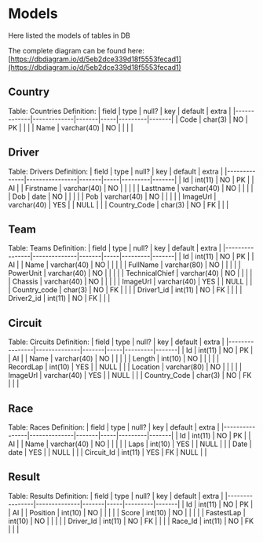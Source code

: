 # Models

Here listed the models of tables in DB

The complete diagram can be found here: [https://dbdiagram.io/d/5eb2dce339d18f5553fecad1](https://dbdiagram.io/d/5eb2dce339d18f5553fecad1)


## Country

Table: Countries
Definition:
| field       | type        | null? | key | default | extra |
|-------------|-------------|-------|-----|---------|-------|
| Code		  | char(3)		| NO	| PK  |			| 		|
| Name		  | varchar(40)	| NO	|     |			| 		|


## Driver

Table: Drivers
Definition:
| field        | type           | null? | key | default | extra |
|--------------|----------------|-------|-----|---------|-------|
| Id		   | int(11)		| NO	| PK  |			| AI	|
| Firstname	   | varchar(40)	| NO	|     |			| 		|
| Lasttname	   | varchar(40)	| NO	|     |			| 		|
| Dob		   | date			| NO	|     |			| 		|
| Pob		   | varchar(40)	| NO	|     |			| 		|
| ImageUrl	   | varchar(40)	| YES	|     |	NULL	| 		|
| Country_Code | char(3)		| NO	| FK  |			| 		|


## Team

Table: Teams
Definition:
| field      	 | type         | null? | key | default | extra |
|----------------|--------------|-------|-----|---------|-------|
| Id		 	 | int(11)		| NO	| PK  |			| AI	|
| Name		 	 | varchar(40)	| NO	|     |			| 		|
| FullName	 	 | varchar(80)	| NO	|     |			| 		|
| PowerUnit	 	 | varchar(40)	| NO	|     |			| 		|
| TechnicalChief | varchar(40)	| NO	|     |			| 		|
| Chassis	 	 | varchar(40)	| NO	|     |			| 		|
| ImageUrl	   	 | varchar(40)	| YES	|     |	NULL	| 		|
| Country_code   | char(3)		| NO	| FK  |			| 		|
| Driver1_id 	 | int(11)		| NO	| FK  |			| 		|
| Driver2_id 	 | int(11)		| NO	| FK  |			| 		|


## Circuit

Table: Circuits
Definition:
| field      	 | type         | null? | key | default | extra |
|----------------|--------------|-------|-----|---------|-------|
| Id		 	 | int(11)		| NO	| PK  |			| AI	|
| Name		 	 | varchar(40)	| NO	|     |			| 		|
| Length	 	 | int(10)		| NO	|     |			| 		|
| RecordLap		 | int(10)		| YES	|     |	NULL	| 		|
| Location	 	 | varchar(80)	| NO	|     |			| 		|
| ImageUrl	     | varchar(40)	| YES	|     |	NULL	| 		|
| Country_Code   | char(3)		| NO	| FK  |			| 		|


## Race

Table: Races
Definition:
| field      	 | type         | null? | key | default | extra |
|----------------|--------------|-------|-----|---------|-------|
| Id		 	 | int(11)		| NO	| PK  |			| AI	|
| Name		 	 | varchar(40)	| NO	|     |			| 		|
| Laps		 	 | int(10)		| YES	|     |	NULL	| 		|
| Date			 | date			| YES	|     |	NULL	| 		|
| Circuit_Id     | int(11)		| YES   | FK  | NULL	| 		|



## Result

Table: Results
Definition:
| field      	 | type         | null? | key | default | extra |
|----------------|--------------|-------|-----|---------|-------|
| Id		 	 | int(11)		| NO	| PK  |			| AI	|
| Position	 	 | int(10)		| NO	|     |			| 		|
| Score		 	 | int(10)		| NO	|     |			| 		|
| FastestLap 	 | int(10)		| NO	|     |			| 		|
| Driver_Id 	 | int(11)		| NO	| FK  |			| 		|
| Race_Id 	 	 | int(11)		| NO	| FK  |			| 		|
